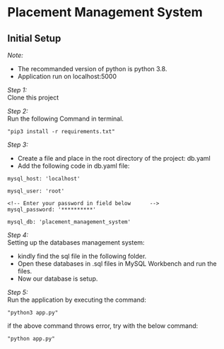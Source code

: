 # Placement Management System
## Initial Setup
*Note:*     
* The recommanded version of python is python 3.8.    
* Application run on localhost:5000       

*Step 1:*   
Clone this project

*Step 2:*    
Run the following Command in terminal.   
```
"pip3 install -r requirements.txt"
```

*Step 3:*    
- Create a file and place in the root directory of the project: db.yaml
- Add the following code in db.yaml file:      
```
mysql_host: 'localhost'   

mysql_user: 'root'     

<!-- Enter your password in field below      -->
mysql_password: '**********'      

mysql_db: 'placement_management_system'
```

*Step 4:*     
Setting up the databases management system:      
- kindly find the sql file in the following folder. 
- Open these databases in .sql files in MySQL Workbench and run the files. 
- Now our database is setup.

*Step 5:*      
Run the application by executing the command:     
```
"python3 app.py"
```
if the above command throws error, try with the below command:   
```
"python app.py"    
```



